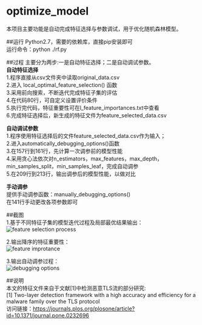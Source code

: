 # optimize_model
本项目主要功能是自动完成特征选择与参数调试，用于优化随机森林模型。

##运行
Python2.7，需要的依赖库，直接pip安装即可  
运行命令：python ./rf.py   

##过程
主要分为两步:一是自动特征选择；二是自动调试参数。  
**自动特征选择**  
1.程序直接从csv文件夹中读取original_data.csv  
2.进入 local_optimal_feature_selection() 函数  
3.采用前向搜索，不断迭代完成特征子集的评估  
4.在代码80行，可自定义设置评价条件  
5.执行完代码，特征重要性可在l_feature_importances.txt中查看  
6.完成特征选择后，新生成的特征文件为feature_selected_data.csv  

**自动调试参数**  
1.程序使用特征选择后的文件feature_selected_data.csv作为输入；  
2.进入automatically_debugging_options()函数  
3.在157行到161行，先计算一次调参前的模型性能  
4.采用贪心法依次对n_estimators，max_features，max_depth，min_samples_split，min_samples_leaf，完成自动调参  
5.在209行到213行，输出调参后的模型性能，以做对比  
  
**手动调参**  
提供手动调参函数：manually_debugging_options()  
在141行手动更改各项参数即可  
  
##截图  
1.基于不同特征子集的模型迭代过程及局部最优结果输出：     
![feature selection process](https://github.com/NewBee119/optimize_model/tree/main/img/fs.jpg "特征选择")      
  
2.输出降序的特征重要性：   
![feature improtance](https://github.com/NewBee119/optimize_model/tree/main/img/fi.jpg "特征重要性")    
  
3.输出自动调参过程：  
![debugging options](https://github.com/NewBee119/optimize_model/tree/main/img/dp.jpg "自动调参")    

##说明  
本文的特征文件来自于文献[1]中检测恶意TLS流的部分研究:    
[1] Two-layer detection framework with a high accuracy and efficiency for a malware family over the TLS protocol    
访问链接：https://journals.plos.org/plosone/article?id=10.1371/journal.pone.0232696

